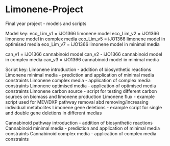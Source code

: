# Limonene-Project
Final year project - models and scripts

Model key:
eco_Lim_v1 = iJO1366 limonene model
eco_Lim_v2 = iJO1366 limonene model in complex media
eco_Lim_v5 = iJO1366 limonene model in optimised media
eco_Lim_v7 = iJO1366 limonene model in minimal media

can_v1 = iJO1366 cannabinoid model
can_v2 - iJO1366 cannabinoid model in complex media
can_v3 = iJO1366 cannabinoid model in minimal media

Script key:
Limonene introduction - addition of biosynthetic reactions
Limonene minimal media - prediction and application of minimal media constraints
Limonene complex media - application of complex media constraints
Limonene optimised media - application of optimised media constraints
Limonene carbon source - script for testing different carbon sources on biomass and limonene production
Limonene flux - example script used for MEV/DXP pathway removal abd removing/increasing individual metabolites
Limonene gene deletions - example script for single and double gene deletions in different medias

Cannabinoid pathway introduction - addition of biosynthetic reactions
Cannabinoid minimal media - prediction and application of minimal media constraints
Cannabinoid complex media - application of complex media constraints
